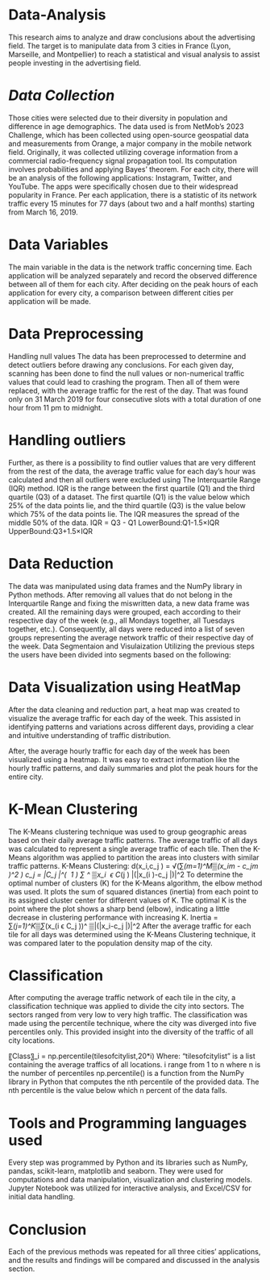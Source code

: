 # Data-Analysis

This research aims to analyze and draw conclusions about the advertising field. The target is to manipulate data from 3 cities in France (Lyon, Marseille, and Montpellier) to reach a statistical and visual analysis to assist people investing in the advertising field.

# *Data Collection*
Those cities were selected due to their diversity in population and difference in age demographics. The data used is from NetMob’s 2023 Challenge, which has been collected using open-source geospatial data and measurements from Orange, a major company in the mobile network field. Originally, it was collected utilizing coverage information from a commercial radio-frequency signal propagation tool. Its computation involves probabilities and applying Bayes’ theorem. For each city, there will be an analysis of the following applications: Instagram, Twitter, and YouTube. The apps were specifically chosen due to their widespread popularity in France. Per each application, there is a statistic of its network traffic every 15 minutes for 77 days (about two and a half months) starting from March 16, 2019. 

# Data Variables 
The main variable in the data is the network traffic concerning time. Each application will be analyzed separately and record the observed difference between all of them for each city. After deciding on the peak hours of each application for every city, a comparison between different cities per application will be made.

# Data Preprocessing 
Handling null values
The data has been preprocessed to determine and detect outliers before drawing any conclusions. For each given day, scanning has been done to find the null values or non-numerical traffic values that could lead to crashing the program. Then all of them were replaced, with the average traffic for the rest of the day. That was found only on 31 March 2019 for four consecutive slots with a total duration of one hour from 11 pm to midnight. 

# Handling outliers
Further, as there is a possibility to find outlier values that are very different from the rest of the data, the average traffic value for each day’s hour was calculated and then all outliers were excluded using The Interquartile Range (IQR) method. IQR is the range between the first quartile (Q1) and the third quartile (Q3) of a dataset. The first quartile (Q1) is the value below which 25% of the data points lie, and the third quartile (Q3) is the value below which 75% of the data points lie. The IQR measures the spread of the middle 50% of the data. 
IQR = Q3 - Q1 
LowerBound:Q1-1.5×IQR 
UpperBound:Q3+1.5×IQR 

# Data Reduction
The data was manipulated using data frames and the NumPy library in Python methods. After removing all values that do not belong in the Interquartile Range and fixing the miswritten data, a new data frame was created. All the remaining days were grouped, each according to their respective day of the week (e.g., all Mondays together, all Tuesdays together, etc.). Consequently, all days were reduced into a list of seven groups representing the average network traffic of their respective day of the week.
Data Segmentaion and Visulaization 
Utilizing the previous steps the users have been divided into segments based on the following:

# Data Visualization using HeatMap
After the data cleaning and reduction part, a heat map was created to visualize the average traffic for each day of the week. This assisted in identifying patterns and variations across different days, providing a clear and intuitive understanding of traffic distribution. 

After, the average hourly traffic for each day of the week has been visualized using a heatmap. It was easy to extract information like the hourly traffic patterns, and daily summaries and plot the peak hours for the entire city. 

# K-Mean Clustering 
The K-Means clustering technique was used to group geographic areas based on their daily average traffic patterns. 
The average traffic of all days was calculated to represent a single average traffic of each tile. Then the K-Means algorithm was applied to partition the areas into clusters with similar traffic patterns. 
K-Means Clustering:   d(x_i,c_j ) = √(∑_(m=1)^M▒(x_im - c_jm )^2 )
 c_j = _|C_j |^(  1 ) ∑_ ^ ▒x_i  ϵ C_(j ) |(|x_(i )-c_j |)|^2
To determine the optimal number of clusters (K) for the K-Means algorithm, the elbow method was used. It plots the sum of squared distances (inertia) from each point to its assigned cluster center for different values of K. The optimal K is the point where the plot shows a sharp bend (elbow), indicating a little decrease in clustering performance with increasing K. 
Inertia = ∑_(j=1)^K▒∑_(x_(i ϵ C_j ))^ ▒|(|x_i-c_j |)|^2 
After the average traffic for each tile for all days was determined using the K-Means Clustering technique, it was compared later to the population density map of the city.

# Classification

After computing the average traffic network of each tile in the city, a classification technique was applied to divide the city into sectors. The sectors ranged from very low to very high traffic. The classification was made using the percentile technique, where the city was diverged into five percentiles only. This provided insight into the diversity of the traffic of all city locations.

〖Class〗_i  = np.percentile(tilesofcitylist,20*i)
Where: 
“tilesofcitylist” is a list containing the average traffics of all locations.
i range from 1 to n where n is the number of percentiles
 np.percentile() is a function from the NumPy library in Python that computes the nth percentile of the provided data. The nth percentile is the value below which n percent of the data falls.

# Tools and Programming languages used
Every step was programmed by Python and its libraries such as NumPy, pandas, scikit-learn, matplotlib and seaborn. They were used for computations and data manipulation, visualization and clustering models. Jupyter Notebook was utilized for interactive analysis, and Excel/CSV for initial data handling. 
# Conclusion
Each of the previous methods was repeated for all three cities’ applications, and the results and findings will be compared and discussed in the analysis section.  
